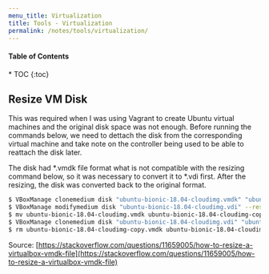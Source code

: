 ```yaml
---
menu_title: Virtualization
title: Tools - Virtualization
permalink: /notes/tools/virtualization/
---
```


<h4>Table of Contents</h4>
* TOC
{:toc}

## Resize VM Disk

This was required when I was using Vagrant to create Ubuntu virtual machines and the original disk space was not enough. Before running the commands below, we need to dettach the disk from the corresponding virtual machine and take note on the controller being used to be able to reattach the disk later.

The disk had *.vmdk file format what is not compatible with the resizing command below, so it was necessary to convert it to *.vdi first. After the resizing, the disk was converted back to the original format.

```bash
$ VBoxManage clonemedium disk "ubuntu-bionic-18.04-cloudimg.vmdk" "ubuntu-bionic-18.04-cloudimg.vdi" --format vdi
$ VBoxManage modifymedium disk "ubuntu-bionic-18.04-cloudimg.vdi" --resize 25600
$ mv ubuntu-bionic-18.04-cloudimg.vmdk ubuntu-bionic-18.04-cloudimg-copy.vmdk
$ VBoxManage clonemedium disk "ubuntu-bionic-18.04-cloudimg.vdi" "ubuntu-bionic-18.04-cloudimg.vmdk" --format vmdk
$ rm ubuntu-bionic-18.04-cloudimg-copy.vmdk ubuntu-bionic-18.04-cloudimg.vdi
```

<span class="info-source">Source: [https://stackoverflow.com/questions/11659005/how-to-resize-a-virtualbox-vmdk-file](https://stackoverflow.com/questions/11659005/how-to-resize-a-virtualbox-vmdk-file)</span>
